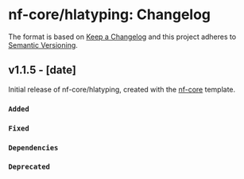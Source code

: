 # nf-core/hlatyping: Changelog

The format is based on [Keep a Changelog](http://keepachangelog.com/en/1.0.0/)
and this project adheres to [Semantic Versioning](http://semver.org/spec/v2.0.0.html).

## v1.1.5 - [date]

Initial release of nf-core/hlatyping, created with the [nf-core](http://nf-co.re/) template.

### `Added`

### `Fixed`

### `Dependencies`

### `Deprecated`
